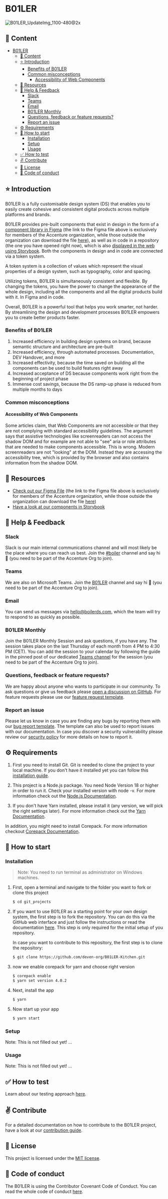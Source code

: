 # B01LER

![B01LER_UpdateImg_1100-480@2x](https://github.com/deven-org/B01LER-Kitchen/assets/122102805/bae176fa-d423-4353-9805-c4e9e4c29ba1)

## :page_with_curl: Content

- [B01LER](#b01ler)
  - [:page_with_curl: Content](#page_with_curl-content)
  - [:star: Introduction](#star-introduction)
    - [Benefits of B01LER](#benefits-of-b01ler)
    - [Common misconceptions](#common-misconceptions)
      - [Accessibility of Web Components](#accessibility-of-web-components)
  - [:art: Resources](#art-resources)
  - [:tipping_hand_person: Help & Feedback](#tipping_hand_person-help--feedback)
    - [Slack](#slack)
    - [Teams](#teams)
    - [Email](#email)
    - [B01LER Monthly](#b01ler-monthly)
    - [Questions, feedback or feature requests?](#questions-feedback-or-feature-requests)
    - [Report an issue](#report-an-issue)
  - [:gear: Requirements](#gear-requirements)
  - [:rocket: How to start](#rocket-how-to-start)
    - [Installation](#installation)
    - [Setup](#setup)
    - [Usage](#usage)
  - [:white_check_mark: How to test](#white_check_mark-how-to-test)
  - [:v: Contribute](#v-contribute)
  - [:page_facing_up: License](#page_facing_up-license)
  - [:green_heart: Code of conduct](#green_heart-code-of-conduct)

## :star: Introduction

B01LER is a fully customisable design system (DS) that enables you to easily create cohesive and consistent digital
products across multiple platforms and brands.

B01LER provides pre-built components that exist in design in the form of a
[component library in Figma](https://www.figma.com/file/zPHgVJFeLAhdM4MdOymhPb/B01LER--%5Bv0.1---alpha-release%5D?type=design&node-id=8941%3A1818&mode=design&t=owVepZzAwdrehnmL-1)
(the link to the Figma file above is exclusively for members of the Accenture organization, while those outside the
organization can download the file [here](https://boilerds.com/boilerds/B01LER-v1-alpha%20release.fig)), as well as in
code in a repository (the one you have opened right now), which is also
[displayed in the web using Storybook](https://b01ler.onrender.com/). Both the components in design and in code are
connected via a token system.

A token system is a collection of values which represent the visual properties of a design system, such as typography,
color and spacing.

Utilizing tokens, B01LER is simultaneously consistent and flexible. By changing the tokens, you have the power to change
the appearance of the whole design, including all the components and all the digital products build with it. In Figma
and in code.

Overall, B01LER is a powerful tool that helps you work smarter, not harder. By streamlining the design and development
processes B01LER empowers you to create better products faster.

### Benefits of B01LER

1. Increased efficiency in building design systems on brand, because semantic structure and architecture are pre-built
2. Increased efficiency, through automated processes. Documentation, DEV Handover, and more
3. Increased effectivity, because the time saved on building all the components can be used to build features right away
4. Increased acceptance of DS because components work right from the beginning of project phase
5. Immense cost savings, because the DS ramp-up phase is reduced from multiple months to days

### Common misconceptions

#### Accessibility of Web Components

Some articles claim, that Web Components are not accessible or that they are not complying with standard accessibility
guidelines. The argument says that assistive technologies like screenreaders can not access the shadow DOM and for
example are not able to "see" aria or role attributes that are needed to make components accessible. This is wrong.
Modern screenreaders are not "looking" at the DOM. Instead they are accessing the accessibility tree, which is provided
by the browser and also contains information from the shadow DOM.

## :art: Resources

- [Check out our Figma File](https://www.figma.com/file/zPHgVJFeLAhdM4MdOymhPb/B01LER--%5Bv0.1---alpha-release%5D?type=design&node-id=8941%3A1818&mode=design&t=owVepZzAwdrehnmL-1)
  (the link to the Figma file above is exclusively for members of the Accenture organization, while those outside the
  organization can download the file [here](https://boilerds.com/boilerds/B01LER-v1-alpha%20release.fig))
- [Have a look at our components in Storybook](https://b01ler.onrender.com/)

## :tipping_hand_person: Help & Feedback

### Slack

Slack is our main internal communications channel and will most likely be the place where you can reach us best. Join
the [#boiler](https://song-asg.slack.com/archives/C062PQ9DJTD) channel and say hi 👋 (you need to be part of the
Accenture Org to join).

### Teams

We are also on Microsoft Teams. Join the
[B01LER](https://teams.microsoft.com/l/team/19%3ABvYMwUq382hbRn7dJyucR3DN4KORS1HjIZl3n5GqE9k1%40thread.tacv2/conversations?groupId=2d176fa2-6d3a-4c70-a986-d05b5977678f&tenantId=e0793d39-0939-496d-b129-198edd916feb)
channel and say hi 👋 (you need to be part of the Accenture Org to join).

### Email

You can send us messages via [hello@boilerds.com](mailto:hello@boilerds.com), which the team will try to respond to as
quickly as possible.

### B01LER Monthly

Join the B01LER Monthly Session and ask questions, if you have any. The session takes place on the last Thursday of each
month from 4 PM to 4:30 PM (CET). You can add the session to your calendar by following the guide in the pinned post of
our dedicated
[Teams channel](https://teams.microsoft.com/l/channel/19%3Aca0a1284d8b34c62b80e983ca3af7934%40thread.tacv2/Monthly%20Session?groupId=2d176fa2-6d3a-4c70-a986-d05b5977678f&tenantId=e0793d39-0939-496d-b129-198edd916feb)
for the session (you need to be part of the Accenture Org to join).

### Questions, feedback or feature requests?

We are happy about anyone who wants to participate in our community. To ask questions or give us feedback please
[open a discussion on GitHub](https://github.com/deven-org/B01LER-Kitchen/discussions). For feature requests please use
our
[feature request template](https://github.com/deven-org/B01LER-Kitchen/issues/new?assignees=&labels=%F0%9F%9A%A8+new%3A%3Aenhancement&projects=deven-org%2F3&template=2_feature_request.yaml&title=%5BFeature+Request%5D%3A+).

### Report an issue

Please let us know in case you are finding any bugs by reporting them with our
[bug report template](https://github.com/deven-org/B01LER-Kitchen/issues/new?assignees=&labels=%F0%9F%9A%A8+new%3A%3Abug&projects=deven-org%2F3&template=1_bug_report.yaml&title=%5BBug%5D%3A+).
The template can also be used to report issues with our documentation. In case you discover a security vulnerability
please review our [security policy](/docs/SECURITY.md) for more details on how to report it.

## :gear: Requirements

1. First you need to install Git. Git is needed to clone the project to your local machine. If you don't have it
   installed yet you can follow this
   [installation guide](https://git-scm.com/book/en/v2/Getting-Started-Installing-Git).

2. This project is a Node.js package. You need Node Version 18 or higher in order to run it. Check your installed
   version with node -v. For more information check out the [Node.js Documentation](https://nodejs.org/en/docs/).

3. If you don't have Yarn installed, please install it (any version, we will pick the right settings later). For more
   information check out the [Yarn Documentation](https://classic.yarnpkg.com/en/docs).

In addition, you might need to install Corepack. For more information checkout
[Corepack Documentation](https://nodejs.org/api/corepack.html).

## :rocket: How to start

### Installation

> Note: You need to run terminal as administrator on Windows machines.

1. First, open a terminal and navigate to the folder you want to fork or clone this project

   ```sh
   $ cd git_projects
   ```

2. If you want to use B01LER as a starting point for your own design system, the first step is to fork the repository.
   You can do this via the GitHub web interface and just follow the instructions or read the documentation
   [here](https://docs.github.com/en/pull-requests/collaborating-with-pull-requests/working-with-forks/fork-a-repo).
   This step is only required for the initial setup of you repository.

   In case you want to contribute to this repository, the first step is to clone the repository:

   ```sh
   $ git clone https://github.com/deven-org/B01LER-Kitchen.git
   ```

3. now we enable corepack for yarn and choose right version

   ```sh
   $ corepack enable
   $ yarn set version 4.0.2
   ```

4. Next, install the app

   ```sh
   $ yarn
   ```

5. Now start up your app

   ```sh
   $ yarn start
   ```

### Setup

Note: This is not filled out yet! ...

### Usage

Note: This is not filled out yet! ...

## :white_check_mark: How to test

Learn about our testing approach [here](./docs/TESTING.md).

## :v: Contribute

For a detailed documentation on how to contribute to the B01LER project, have a look at our
[contribution guide](./docs/CONTRIBUTING.md).

## :page_facing_up: License

This project is licensed under the [MIT license](./LICENSE.md).

## :green_heart: Code of conduct

The B01LER is using the Contributor Covenant Code of Conduct. You can read the whole code of conduct
[here](./docs/CODE_OF_CONDUCT.md).
